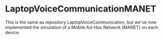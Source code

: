 # LaptopVoiceCommunicationMANET
This is the same as repository LaptopVoiceCommunication, but we've now implemented the simulation of a Mobile Ad-Hoc Network (MANET) on each device.
